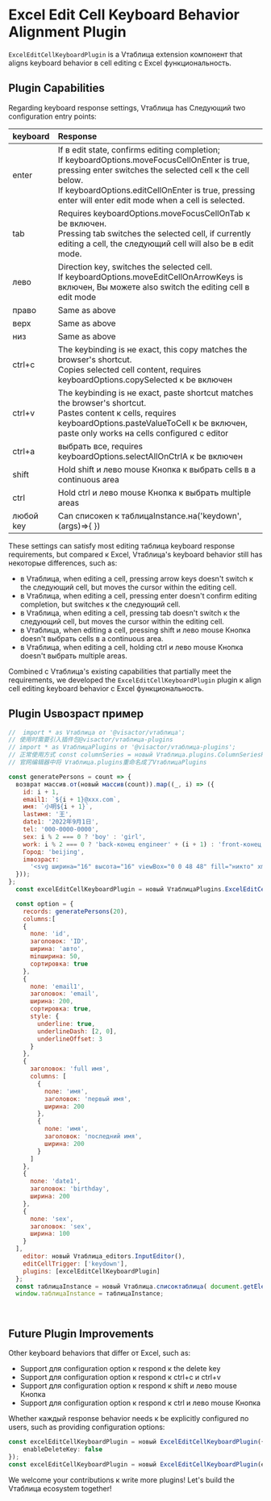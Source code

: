 # Excel Edit Cell Keyboard Behavior Alignment Plugin

`ExcelEditCellKeyboardPlugin` is a Vтаблица extension компонент that aligns keyboard behavior в cell editing с Excel функциональность.

## Plugin Capabilities
Regarding keyboard response settings, Vтаблица has Следующий two configuration entry points:

| keyboard   | Response                                                                                                                                                                                                                                                  |
| :--------- | :---------------------------------------------------------------------------------------------------------------------------------------------------------------------------------------------------------------------------------------------------- |
| enter      | If в edit state, confirms editing completion;<br> If keyboardOptions.moveFocusCellOnEnter is true, pressing enter switches the selected cell к the cell below.<br> If keyboardOptions.editCellOnEnter is true, pressing enter will enter edit mode when a cell is selected. |
| tab        | Requires keyboardOptions.moveFocusCellOnTab к be включен.<br> Pressing tab switches the selected cell, if currently editing a cell, the следующий cell will also be в edit mode. |
| лево       | Direction key, switches the selected cell.<br> If keyboardOptions.moveEditCellOnArrowKeys is включен, Вы можете also switch the editing cell в edit mode |
| право      | Same as above |
| верх        | Same as above |
| низ     | Same as above |
| ctrl+c     | The keybinding is не exact, this copy matches the browser's shortcut.<br> Copies selected cell content, requires keyboardOptions.copySelected к be включен |
| ctrl+v     | The keybinding is не exact, paste shortcut matches the browser's shortcut.<br> Pastes content к cells, requires keyboardOptions.pasteValueToCell к be включен, paste only works на cells configured с editor |
| ctrl+a     | выбрать все, requires keyboardOptions.selectAllOnCtrlA к be включен |
| shift      | Hold shift и лево mouse Кнопка к выбрать cells в a continuous area |
| ctrl       | Hold ctrl и лево mouse Кнопка к выбрать multiple areas |
| любой key    | Can списокen к таблицаInstance.на('keydown',(args)=>{ }) |

These settings can satisfy most editing таблица keyboard response requirements, but compared к Excel, Vтаблица's keyboard behavior still has некоторые differences, such as:

- в Vтаблица, when editing a cell, pressing arrow keys doesn't switch к the следующий cell, but moves the cursor within the editing cell.
- в Vтаблица, when editing a cell, pressing enter doesn't confirm editing completion, but switches к the следующий cell.
- в Vтаблица, when editing a cell, pressing tab doesn't switch к the следующий cell, but moves the cursor within the editing cell.
- в Vтаблица, when editing a cell, pressing shift и лево mouse Кнопка doesn't выбрать cells в a continuous area.
- в Vтаблица, when editing a cell, holding ctrl и лево mouse Кнопка doesn't выбрать multiple areas.


Combined с Vтаблица's existing capabilities that partially meet the requirements, we developed the `ExcelEditCellKeyboardPlugin` plugin к align cell editing keyboard behavior с Excel функциональность.

## Plugin Usвозраст пример

```javascript liveдемонстрация template=vтаблица
//  import * as Vтаблица от '@visactor/vтаблица';
// 使用时需要引入插件包@visactor/vтаблица-plugins
// import * as VтаблицаPlugins от '@visactor/vтаблица-plugins';
// 正常使用方式 const columnSeries = новый Vтаблица.plugins.ColumnSeriesPlugin({});
// 官网编辑器中将 Vтаблица.plugins重命名成了VтаблицаPlugins

const generatePersons = count => {
  возврат массив.от(новый массив(count)).map((_, i) => ({
    id: i + 1,
    email1: `${i + 1}@xxx.com`,
    имя: `小明${i + 1}`,
    lastимя: '王',
    date1: '2022年9月1日',
    tel: '000-0000-0000',
    sex: i % 2 === 0 ? 'boy' : 'girl',
    work: i % 2 === 0 ? 'back-конец engineer' + (i + 1) : 'front-конец engineer' + (i + 1),
    Город: 'beijing',
    imвозраст:
      '<svg ширина="16" высота="16" viewBox="0 0 48 48" fill="никто" xmlns="http://www.w3.org/2000/svg"><path d="M34 10V4H8V38L14 35" strхорошоe="#f5a623" strхорошоe-ширина="1" strхорошоe-linecap="round" strхорошоe-linejoin="round"/><path d="M14 44V10H40V44L27 37.7273L14 44Z" fill="#f5a623" strхорошоe="#f5a623" strхорошоe-ширина="1" strхорошоe-linejoin="round"/></svg>'
  }));
};
  const excelEditCellKeyboardPlugin = новый VтаблицаPlugins.ExcelEditCellKeyboardPlugin();

  const option = {
    records: generatePersons(20),
    columns:[
    {
      поле: 'id',
      заголовок: 'ID',
      ширина: 'авто',
      minширина: 50,
      сортировка: true
    },
    {
      поле: 'email1',
      заголовок: 'email',
      ширина: 200,
      сортировка: true,
      style: {
        underline: true,
        underlineDash: [2, 0],
        underlineOffset: 3
      }
    },
    {
      заголовок: 'full имя',
      columns: [
        {
          поле: 'имя',
          заголовок: 'первый имя',
          ширина: 200
        },
        {
          поле: 'имя',
          заголовок: 'последний имя',
          ширина: 200
        }
      ]
    },
    {
      поле: 'date1',
      заголовок: 'birthday',
      ширина: 200
    },
    {
      поле: 'sex',
      заголовок: 'sex',
      ширина: 100
    }
  ],
    editor: новый Vтаблица_editors.InputEditor(),
    editCellTrigger: ['keydown'],
    plugins: [excelEditCellKeyboardPlugin]
  };
  const таблицаInstance = новый Vтаблица.списоктаблица( document.getElementById(CONTAINER_ID),option);
  window.таблицаInstance = таблицаInstance;

  
```

## Future Plugin Improvements

Other keyboard behaviors that differ от Excel, such as:

- Support для configuration option к respond к the delete key
- Support для configuration option к respond к ctrl+c и ctrl+v
- Support для configuration option к respond к shift и лево mouse Кнопка
- Support для configuration option к respond к ctrl и лево mouse Кнопка

Whether каждый response behavior needs к be explicitly configured по users, such as providing configuration options:
```ts
const excelEditCellKeyboardPlugin = новый ExcelEditCellKeyboardPlugin({
    enableDeleteKey: false
});
const excelEditCellKeyboardPlugin = новый ExcelEditCellKeyboardPlugin(excelEditCellKeyboardPlugin);

```

We welcome your contributions к write more plugins! Let's build the Vтаблица ecosystem together!